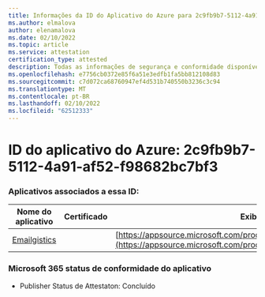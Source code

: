 ```yaml
---
title: Informações da ID do Aplicativo do Azure para 2c9fb9b7-5112-4a91-af52-f98682bc7bf3
ms.author: elmalova
author: elenamalova
ms.date: 02/10/2022
ms.topic: article
ms.service: attestation
certification_type: attested
description: Todas as informações de segurança e conformidade disponíveis para o 2c9fb9b7-5112-4a91-af52-f98682bc7bf3.
ms.openlocfilehash: e7756cb0372e85f6a51e3edfb1fa5bb812108d83
ms.sourcegitcommit: c7d072ca68760947ef4d531b740550b3236c3c94
ms.translationtype: MT
ms.contentlocale: pt-BR
ms.lasthandoff: 02/10/2022
ms.locfileid: "62512333"
---
```

# <a name="azure-app-id-2c9fb9b7-5112-4a91-af52-f98682bc7bf3"></a>ID do aplicativo do Azure: 2c9fb9b7-5112-4a91-af52-f98682bc7bf3


### <a name="apps-associated-with-this-id"></a>Aplicativos associados a essa ID:
| **Nome do aplicativo** | **Certificado** | **Exibir no AppSource** |
|--------------|---------------|-----------------------|
| [Emailgistics](https://docs.microsoft.com/microsoft-365-app-certification/forward/emailgistics.emailgistics_shared_email) |  | [https://appsource.microsoft.com/product/office/emailgistics.emailgistics_shared_email](https://appsource.microsoft.com/product/office/emailgistics.emailgistics_shared_email) |

### <a name="microsoft-365-app-compliance-status"></a>Microsoft 365 status de conformidade do aplicativo
- Publisher Status de Attestaton: Concluído
